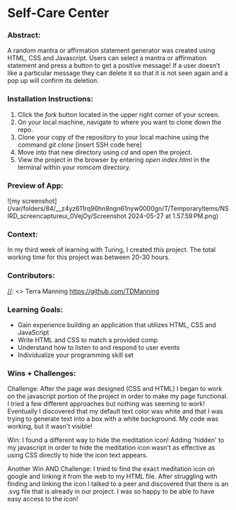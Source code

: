 
# Self-Care Center 

### Abstract:
[//]: <> 
A random mantra or affirmation statement generator was created using HTML, CSS and Javascript. Users can select a mantra or affirmation statement and press a button to get a positive message! If a user doesn't like a particular message they can delete it so that it is not seen again and a pop up will confirm its deletion. 


### Installation Instructions:
[//]: <> (What steps does a person have to take to get your app cloned down and running?)
1. Click the *fork* button located in the upper right corner of your screen.
2. On your local machine, navigate to where you want to clone down the repo.
3. Clone your copy of the repository to your local machine using the command *git clone* [insert SSH code here]
4. Move into that new directory using *cd* *<directory name>* and open the project. 
5. View the project in the browser by entering *open index.html* in the terminal within your romcom directory.

### Preview of App:
[//]: <> (Provide ONE gif or screenshot of your application - choose the "coolest" piece of functionality to show off.)
![my screenshot](/var/folders/84/__z4yz611rq96hn8ngn61nyw0000gn/T/TemporaryItems/NSIRD_screencaptureui_0VejOy/Screenshot 2024-05-27 at 1.57.59 PM.png)

### Context:
[//]: <> (Give some context for the project here. How long did you have to work on it? How far into the Turing program are you?)
In my third week of learning with Turing, I created this project. The total working time for this project was between 20-30 hours. 

### Contributors:
[//]: <> Terra Manning https://github.com/TDManning

### Learning Goals:
[//]: <> (What were the learning goals of this project? What tech did you work with?)
- Gain experience building an application that utilizes HTML, CSS and JavaScript
- Write HTML and CSS to match a provided comp
- Understand how to listen to and respond to user events
- Individualize your programming skill set

### Wins + Challenges:
[//]: <> (What are 2-3 wins you have from this project? What were some challenges you faced - and how did you get over them?)
Challenge: After the page was designed (CSS and HTML) I began to work on the javascript portion of the project in order to make my page functional. I tried a few different approaches but nothing was seeming to work! Eventually I discovered that my default text color was white and that I was trying to generate text into a box with a white background. My code was working, but it wasn't visible! 

Win: I found a different way to hide the meditation icon! Adding 'hidden' to my javascript in order to hide the meditation icon wasn't as effective as using CSS directly to hide the icon text appears. 

Another Win AND Challenge: I tried to find the exact meditation icon on google and linking it from the web to my HTML file. After struggling with finding and linking the icon I talked to a peer and discovered that there is an .svg file that is already in our project. I was so happy to be able to have easy access to the icon! 
